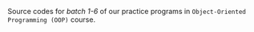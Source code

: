 Source codes for *batch 1-6* of our practice programs in `Object-Oriented Programming (OOP)` course.
